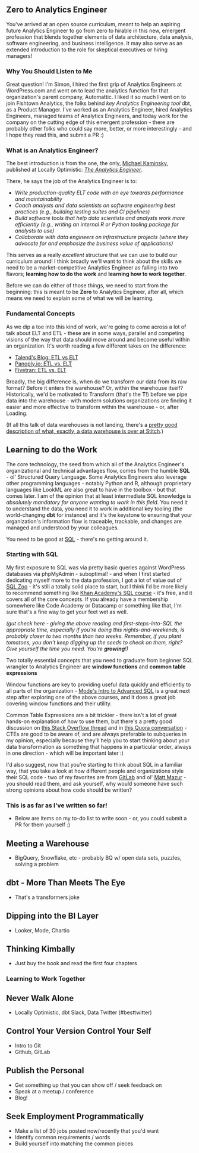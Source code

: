 ## Zero to Analytics Engineer

You've arrived at an open source curriculum, meant to help an aspiring future Analytics Engineer to go from zero to hirable in this new, emergent profession that blends together elements of data architecture, data analysis, software engineering, and business intelligence. It may also serve as an extended introduction to the role for skeptical executives or hiring managers!

### Why You Should Listen to Me

Great question! I'm Simon, I hired the first grip of Analytics Engineers at WordPress.com and went on to lead the analytics function for that organization's parent company, Automattic. I liked it so much I went on to join Fishtown Analytics, the folks behind *key Analytics Engineering tool* dbt, as a Product Manager. I've worked as an Analytics Engineer, hired Analytics Engineers, managed teams of Analytics Engineers, and today work for the company on the cutting edge of this emergent profession - there are probably other folks who could say more, better, or more interestingly - and I hope they read this, and submit a PR :) 

### What is an Analytics Engineer?

The best introduction is from the one, the only, [Michael Kaminsky](https://kaminsky.rocks/), published at Locally Optimistic: _[The Analytics Engineer](https://locallyoptimistic.com/post/analytics-engineer/)_.

There, he says the job of the Analytics Engineer is to:

  * *Write production-quality ELT code with an eye towards performance and maintainability*
  * *Coach analysts and data scientists on software engineering best practices (e.g., building testing suites and CI pipelines)*
  * *Build software tools that help data scientists and analysts work more efficiently (e.g., writing an internal R or Python tooling package for analysts to use)*
  * *Collaborate with data engineers on infrastructure projects (where they advocate for and emphasize the business value of applications)*

This serves as a really _excellent_ structure that we can use to build our curriculum around! I think broadly we'll want to think about the skills we need to be a market-competitive Analytics Engineer as falling into two flavors; **learning how to do the work** and **learning how to work together**.

Before we can do either of those things, we need to start from the beginning: this is meant to be **Zero** to Analytics Engineer, after all, which means we need to explain some of what we will be learning.

### Fundamental Concepts

As we dip a toe into this kind of work, we're going to come across a lot of talk about ELT and ETL - these are in some ways, parallel and competing visions of the way that data should move around and become useful within an organization. It's worth reading a few different takes on the difference:

* [Talend's Blog: ETL vs ELT](https://www.talend.com/resources/elt-vs-etl/)
* [Panoply.io: ETL vs. ELT](https://blog.panoply.io/etl-vs-elt-the-difference-is-in-the-how)
* [Fivetran: ETL vs. ELT](https://fivetran.com/blog/etl-vs-elt)

Broadly, the big difference is, when do we transform our data from its raw format? Before it enters the warehouse? Or, within the warehouse itself? Historically, we'd be motivated to Transform (that's the **T**!) before we pipe data into the warehouse - with modern solutions organizations are finding it easier and more effective to transform within the warehouse - or, after Loading. 

(If all this talk of data warehouses is not landing, there's a [pretty good description of what, exactly, a data warehouse is over at Stitch](https://www.stitchdata.com/resources/data-warehouse/).)

## Learning to do the Work

The core technology, the seed from which all of the Analytics Engineer's organizational and technical advantages flow, comes from the humble **SQL** - ol' Structured Query Language. Some Analytics Engineers also leverage other programming languages - notably Python and R, although proprietary languages like LookML are also great to have in the toolbox - but that comes later. I am of the opinion that at least intermediate SQL knowledge is *absolutely mandatory for anyone wanting to work in this field*. You need it to understand the data, you need it to work in additional key tooling (the world-changing **dbt** for instance) and it's the keystone to ensuring that your organization's information flow is traceable, trackable, and changes are managed and understood by your colleagues.

You need to be good at [SQL](https://en.wikipedia.org/wiki/SQL) - there's no getting around it. 

### Starting with SQL 

My first exposure to SQL was via pretty basic queries against WordPress databases via phpMyAdmin - suboptimal! - and when I first started dedicating myself more to the data profession, I got a lot of value out of [SQL Zoo](https://sqlzoo.net/) - it's still a totally solid place to start, but I think I'd be more likely to recommend something like [Khan Academy's SQL course](https://www.khanacademy.org/computing/computer-programming/sql) - it's free, and it covers all of the core concepts. If you already have a membership somewhere like Code Academy or Datacamp or something like that, I'm sure that's a fine way to get your feet wet as well.

*(gut check here - giving the above reading and first-steps-into-SQL the appropriate time, especially if you're doing this nights-and-weekends, is probably closer to two months than two weeks. Remember, if you plant tomatoes, you don't keep digging up the seeds to check on them, right? Give yourself the time you need. You're **growing**!)*

Two totally essential concepts that you need to graduate from beginner SQL wrangler to Analytics Engineer are **window functions** and **common table expressions**

Window functions are key to providing useful data quickly and efficiently to all parts of the organization - [Mode's Intro to Advanced SQL](https://mode.com/sql-tutorial/intro-to-advanced-sql/) is a great next step after exploring one of the above courses, and it does a great job covering window functions and their utility.

Common Table Expressions are a bit trickier - there isn't a lot of great hands-on explanation of how to use them, but there's a pretty good discussion on [this Stack Overflow thread](https://stackoverflow.com/questions/4740748/when-to-use-common-table-expression-cte) and in [this Quora conversation](https://www.quora.com/What-is-CTE-in-SQL) - CTEs are good to be aware of, and are always preferable to subqueries in my opinion, especially because they'll help you to start thinking about your data transformation as something that happens in a particular order, always in one direction - which will be important later :)

I'd also suggest, now that you're starting to think about SQL in a familiar way, that you take a look at how different people and organizations style their SQL code - two of my favorites are from [GitLab](https://about.gitlab.com/handbook/business-ops/data-team/platform/sql-style-guide/) and ol' [Matt Mazur](https://mattmazur.com/2019/06/13/mazurs-sql-style-guide/) - you should read them, and ask yourself, why would someone have such strong opinions about how code should be written?

### This is as far as I've written so far!
* Below are items on my to-do list to write soon - or, you could submit a PR for them yourself :)

## Meeting a Warehouse
* BigQuery, Snowflake, etc - probably BQ w/ open data sets, puzzles, solving a problem

## dbt - More Than Meets The Eye
* That's a transformers joke

## Dipping into the BI Layer
* Looker, Mode, Chartio

## Thinking Kimbally
* Just buy the book and read the first four chapters

### Learning to Work Together

## Never Walk Alone
* Locally Optimistic, dbt Slack, Data Twitter (#besttwitter)

## Control Your Version Control Your Self
* Intro to Git 
* Github, GitLab 

## Publish the Personal
* Get something up that you can show off / seek feedback on
* Speak at a meetup / conference
* Blog!

## Seek Employment Programmatically
* Make a list of 30 jobs posted now/recently that you'd want
* Identify common requirements / words
* Build yourself into matching the common pieces




